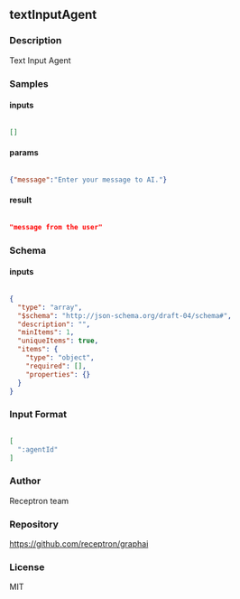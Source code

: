 ## textInputAgent

### Description

Text Input Agent

### Samples

#### inputs

```json

[]

````

#### params

```json

{"message":"Enter your message to AI."}

````

#### result

```json

"message from the user"

````

### Schema

#### inputs

```json

{
  "type": "array",
  "$schema": "http://json-schema.org/draft-04/schema#",
  "description": "",
  "minItems": 1,
  "uniqueItems": true,
  "items": {
    "type": "object",
    "required": [],
    "properties": {}
  }
}

````

### Input Format

```json

[
  ":agentId"
]

````

### Author

Receptron team

### Repository

https://github.com/receptron/graphai


### License

MIT

